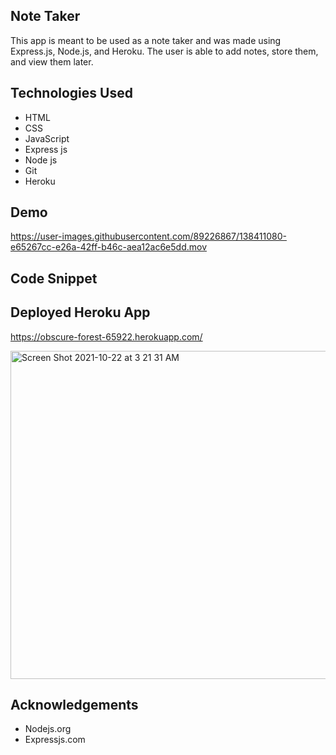 ## Note Taker

This app is meant to be used as a note taker and was made using Express.js, Node.js, and Heroku. The user is able to add notes, store them, and view them later.

## Technologies Used

* HTML
* CSS
* JavaScript
* Express js
* Node js
* Git
* Heroku

## Demo

https://user-images.githubusercontent.com/89226867/138411080-e65267cc-e26a-42ff-b46c-aea12ac6e5dd.mov

## Code Snippet 

## Deployed Heroku App

https://obscure-forest-65922.herokuapp.com/

<img width="525" alt="Screen Shot 2021-10-22 at 3 21 31 AM" src="https://user-images.githubusercontent.com/89226867/138411132-cad7f675-2d9b-487f-9f15-40fb6ad507ca.png">

## Acknowledgements

* Nodejs.org
* Expressjs.com
